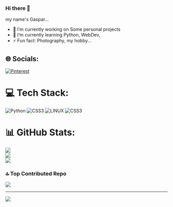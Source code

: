 ### Hi there 👋
my name's Gaspar...

- 🔭 I’m currently working on Some personal projects
- 🌱 I’m currently learning Python, WebDev, 
- ⚡ Fun fact: Photography, my hobby...



## 🌐 Socials:
[![Pinterest](https://img.shields.io/badge/Pinterest-%23E60023.svg?logo=Pinterest&logoColor=white)](https://pinterest.com/Gasparc116) 

# 💻 Tech Stack:
![Python](https://img.shields.io/badge/python-3670A0?style=for-the-badge&logo=python&logoColor=ffdd54) ![CSS3](https://img.shields.io/badge/css3-%231572B6.svg?style=for-the-badge&logo=css3&logoColor=white) ![LINUX](https://img.shields.io/badge/Linux-FCC624?style=for-the-badge&logo=linux&logoColor=black) ![CSS3](https://img.shields.io/badge/css3-%231572B6.svg?style=for-the-badge&logo=css3&logoColor=white)
# 📊 GitHub Stats:
![](https://github-readme-stats.vercel.app/api?username=G45P4RC&theme=dark&hide_border=false&include_all_commits=true&count_private=false)<br/>
![](https://github-readme-streak-stats.herokuapp.com/?user=G45P4RC&theme=dark&hide_border=false)<br/>
![](https://github-readme-stats.vercel.app/api/top-langs/?username=G45P4RC&theme=dark&hide_border=false&include_all_commits=true&count_private=false&layout=compact)


### 🔝 Top Contributed Repo
![](https://github-contributor-stats.vercel.app/api?username=G45P4RC&limit=5&theme=dark&combine_all_yearly_contributions=true)

---
[![](https://visitcount.itsvg.in/api?id=G45P4RC&icon=0&color=0)](https://visitcount.itsvg.in)

<!-- Proudly created with GPRM ( https://gprm.itsvg.in ) -->
